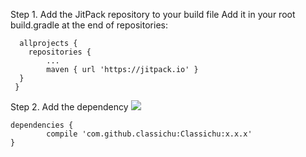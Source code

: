 
Step 1. Add the JitPack repository to your build file Add it in your root build.gradle at the end of repositories:

      allprojects {
      	repositories {
	    	...
	    	maven { url 'https://jitpack.io' }
  	  }
     }
  
Step 2. Add the dependency  [![](https://jitpack.io/v/classichu/Classichu.svg)](https://jitpack.io/#classichu/Classichu)

    dependencies {
            compile 'com.github.classichu:Classichu:x.x.x'
    } 
